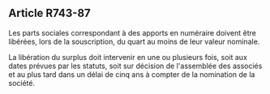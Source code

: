 Article R743-87
----
Les parts sociales correspondant à des apports en numéraire doivent être
libérées, lors de la souscription, du quart au moins de leur valeur nominale.

La libération du surplus doit intervenir en une ou plusieurs fois, soit aux
dates prévues par les statuts, soit sur décision de l'assemblée des associés et
au plus tard dans un délai de cinq ans à compter de la nomination de la société.
